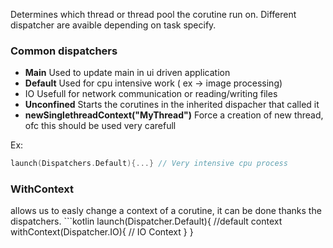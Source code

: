 Determines which thread or thread pool the corutine run on.
Different dispatcher are avaible depending on task specify.


### Common dispatchers 
- **Main**
	Used to update main in ui driven application
- **Default**
	Used for cpu intensive work ( ex -> image processing)
- IO
	Usefull for network communication or reading/writing files
- **Unconfined**
	Starts the corutines in the inherited dispacher that called it
- **newSinglethreadContext("MyThread")**
	Force a creation of new thread, ofc this should be used very carefull

Ex:
```kotlin
launch(Dispatchers.Default){...} // Very intensive cpu process
```


### WithContext
allows us to easly change a context of a corutine, it can be done thanks the dispatchers.
	```kotlin
launch(Dispatcher.Default){
	//default context
	withContext(Dispatcher.IO){
		// IO Context
	}
}
```
